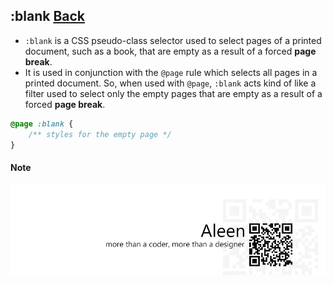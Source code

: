 ## :blank [**Back**](./../pseudoClass.md)

- `:blank` is a CSS pseudo-class selector used to select pages of a printed document, such as a book, that are empty as a result of a forced **page break**.
- It is used in conjunction with the `@page` rule which selects all pages in a printed document. So, when used with `@page`, `:blank` acts kind of like a filter used to select only the empty pages that are empty as a result of a forced **page break**.

```css
@page :blank {
    /** styles for the empty page */
}

```

#### Note

<a href="http://aleen42.github.io/" target="_blank" ><img src="./../../../pic/tail.gif"></a>